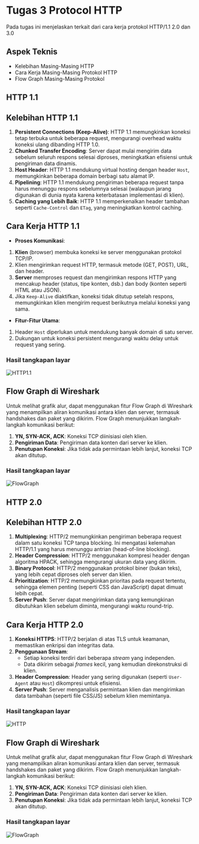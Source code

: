 
# Tugas 3 Protocol HTTP

Pada tugas ini menjelaskan terkait dari cara kerja protokol HTTP/1.1 2.0 dan 3.0

## Aspek Teknis

- Kelebihan Masing-Masing HTTP 
- Cara Kerja Masing-Masing Protokol HTTP
- Flow Graph Masing-Masing Protokol

## HTTP 1.1
## Kelebihan HTTP 1.1
1. **Persistent Connections (Keep-Alive)**: HTTP 1.1 memungkinkan koneksi tetap terbuka untuk beberapa request, mengurangi overhead waktu koneksi ulang dibanding HTTP 1.0.
2. **Chunked Transfer Encoding**: Server dapat mulai mengirim data sebelum seluruh respons selesai diproses, meningkatkan efisiensi untuk pengiriman data dinamis.
3. **Host Header**: HTTP 1.1 mendukung virtual hosting dengan header `Host`, memungkinkan beberapa domain berbagi satu alamat IP.
4. **Pipelining**: HTTP 1.1 mendukung pengiriman beberapa request tanpa harus menunggu respons sebelumnya selesai (walaupun jarang digunakan di dunia nyata karena keterbatasan implementasi di klien).
5. **Caching yang Lebih Baik**: HTTP 1.1 memperkenalkan header tambahan seperti `Cache-Control` dan `ETag`, yang meningkatkan kontrol caching.

## **Cara Kerja HTTP 1.1**
- **Proses Komunikasi**:
1. **Klien** (browser) membuka koneksi ke server menggunakan protokol TCP/IP.
2. Klien mengirimkan request HTTP, termasuk metode (GET, POST), URL, dan header.
3. **Server** memproses request dan mengirimkan respons HTTP yang mencakup header   (status, tipe konten, dsb.) dan body (konten seperti HTML atau JSON).
4. Jika `Keep-Alive` diaktifkan, koneksi tidak ditutup setelah respons, memungkinkan klien mengirim request berikutnya melalui koneksi yang sama.

- **Fitur-Fitur Utama**:
1. Header `Host` diperlukan untuk mendukung banyak domain di satu server.
2. Dukungan untuk koneksi persistent mengurangi waktu delay untuk request yang sering.
### Hasil tangkapan layar
![HTTP1.1](https://github.com/infans4/Tugas-3_HTTP-1.1/blob/main/assets/HTTP1.1.png)
## Flow Graph di Wireshark

Untuk melihat grafik alur, dapat menggunakan fitur Flow Graph di Wireshark yang menampilkan aliran komunikasi antara klien dan server, termasuk handshakes dan paket yang dikirim. Flow Graph menunjukkan langkah-langkah komunikasi berikut:

1. **YN, SYN-ACK, ACK**: Koneksi TCP diinisiasi oleh klien.
2. **Pengiriman Data**: Pengiriman data konten dari server ke klien.
3. **Penutupan Koneksi**: Jika tidak ada permintaan lebih lanjut, koneksi TCP akan ditutup.

### Hasil tangkapan layar
![FlowGraph]([https://github.com/infans4/Tugas-2_Penjelasan-Protokol-Socket/blob/main/assets/FlowGraph.png](https://github.com/infans4/Tugas-3_HTTP-1.1/blob/main/assets/HTTP1.1Flow.png))


## HTTP 2.0
## Kelebihan HTTP 2.0
1. **Multiplexing**:
   HTTP/2 memungkinkan pengiriman beberapa request dalam satu koneksi TCP tanpa blocking. Ini mengatasi kelemahan HTTP/1.1 yang harus menunggu antrian (head-of-line blocking).
2. **Header Compression**:
   HTTP/2 menggunakan kompresi header dengan algoritma HPACK, sehingga mengurangi ukuran data yang dikirim.
3. **Binary Protocol**:
   HTTP/2 menggunakan protokol biner (bukan teks), yang lebih cepat diproses oleh server dan klien.
4. **Prioritization**:
   HTTP/2 memungkinkan prioritas pada request tertentu, sehingga elemen penting (seperti CSS dan JavaScript) dapat dimuat lebih cepat.
5. **Server Push**:
   Server dapat mengirimkan data yang kemungkinan dibutuhkan klien sebelum diminta, mengurangi waktu round-trip.

## **Cara Kerja HTTP 2.0**
1. **Koneksi HTTPS**:
   HTTP/2 berjalan di atas TLS untuk keamanan, memastikan enkripsi dan integritas data.
2. **Penggunaan Stream**:
   - Setiap koneksi terdiri dari beberapa *stream* yang independen.
   - Data dikirim sebagai *frames* kecil, yang kemudian direkonstruksi di klien.
3. **Header Compression**:
   Header yang sering digunakan (seperti `User-Agent` atau `Host`) dikompresi untuk efisiensi.
4. **Server Push**:
   Server menganalisis permintaan klien dan mengirimkan data tambahan (seperti file CSS/JS) sebelum klien memintanya.
   
### Hasil tangkapan layar
![HTTP](https://github.com/infans4/Tugas-3_HTTP-1.1/blob/main/assets/HTTP2.0.png)
## Flow Graph di Wireshark

Untuk melihat grafik alur, dapat menggunakan fitur Flow Graph di Wireshark yang menampilkan aliran komunikasi antara klien dan server, termasuk handshakes dan paket yang dikirim. Flow Graph menunjukkan langkah-langkah komunikasi berikut:

1. **YN, SYN-ACK, ACK**: Koneksi TCP diinisiasi oleh klien.
2. **Pengiriman Data**: Pengiriman data konten dari server ke klien.
3. **Penutupan Koneksi**: Jika tidak ada permintaan lebih lanjut, koneksi TCP akan ditutup.

### Hasil tangkapan layar
![FlowGraph](https://github.com/infans4/Tugas-3_HTTP-1.1/blob/main/assets/HTTP2.0Flow.png)
